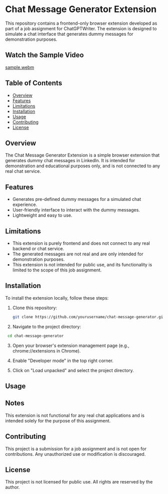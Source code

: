 # Chat Message Generator Extension

This repository contains a frontend-only browser extension developed as part of a job assignment for ChatGPTWriter. The extension is designed to simulate a chat interface that generates dummy messages for demonstration purposes.

## Watch the Sample Video
[sample.webm](https://github.com/user-attachments/assets/a8d414c2-0542-4c30-9e5c-4365744abcec)

## Table of Contents

- [Overview](#overview)
- [Features](#features)
- [Limitations](#limitations)
- [Installation](#installation)
- [Usage](#usage)
- [Contributing](#contributing)
- [License](#license)

## Overview

The Chat Message Generator Extension is a simple browser extension that generates dummy chat messages in LinkedIn. It is intended for demonstration and educational purposes only, and is not connected to any real chat service.

## Features

- Generates pre-defined dummy messages for a simulated chat experience.
- User-friendly interface to interact with the dummy messages.
- Lightweight and easy to use.

## Limitations

- This extension is purely frontend and does not connect to any real backend or chat service.
- The generated messages are not real and are only intended for demonstration purposes.
- This extension is not intended for public use, and its functionality is limited to the scope of this job assignment.

## Installation

To install the extension locally, follow these steps:

1. Clone this repository:

   ```bash
   git clone https://github.com/yourusername/chat-message-generator.git
   ```

2. Navigate to the project directory:

```bash
 cd chat-message-generator
```

3. Open your browser's extension management page (e.g., chrome://extensions in Chrome).

4. Enable "Developer mode" in the top right corner.

5. Click on "Load unpacked" and select the project directory.

## Usage

## Notes

This extension is not functional for any real chat applications and is intended solely for the purpose of this assignment.

## Contributing

This project is a submission for a job assignment and is not open for contributions. Any unauthorized use or modification is discouraged.

## License

This project is not licensed for public use. All rights are reserved by the author.
